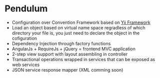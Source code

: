 Pendulum
========
* Configuration over Convention Framework based on [Yii Framework](www.yiiframework.com) 
* Load an object based on virtual name space regradless of which directory your file is, 
you just need to declare the object in the cofiguration
* Dependency Injection through factory functions
* AngularJs + RequireJs + jQuery = frontend MVC application
* 2-step view support with layout assembling in controller
* Transactional operations wrapped in services that can be exposed as web services
* JSON service response mapper (XML comming soon)



